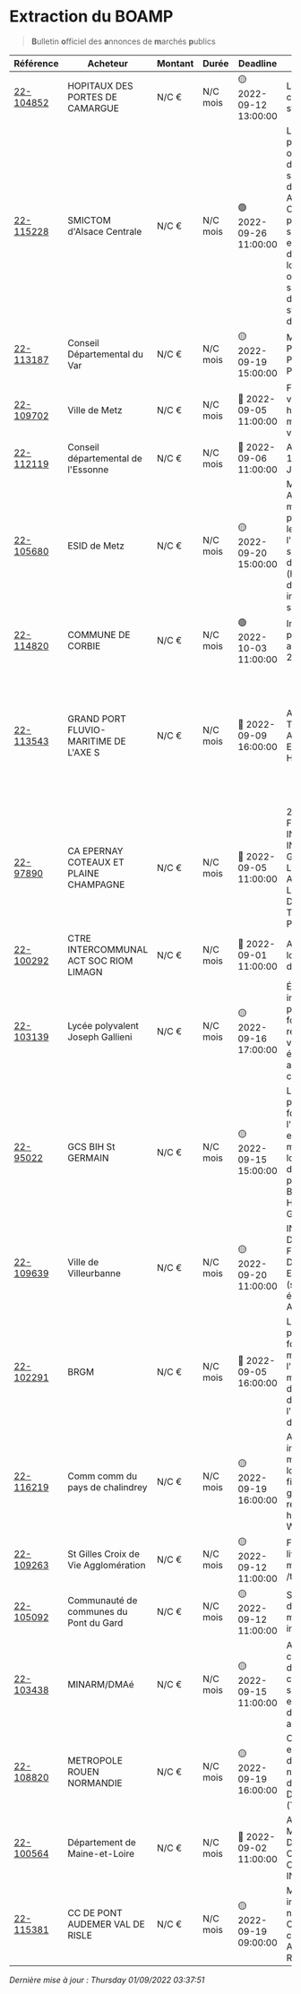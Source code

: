 # Extraction du BOAMP
> **B**ulletin **o**fficiel des **a**nnonces de **m**archés **p**ublics

| Référence | Acheteur | Montant | Durée | Deadline | Résumé | Mot clé|
|---|---|---|---|---|---|---|
| [22-104852](https://www.boamp.fr/avis/detail/22-104852) | HOPITAUX DES PORTES DE CAMARGUE | N/C € | N/C mois | 🟡 2022-09-12 13:00:00 | Location de containers de stockage | *stockage objet*|
| [22-115228](https://www.boamp.fr/avis/detail/22-115228) | SMICTOM d'Alsace Centrale | N/C € | N/C mois | 🟢 2022-09-26 11:00:00 | Le présent marché a principalement pour objet la mise à disposition d'une solution de Gestion de Maintenance Assistée par Ordinateur un paramétrage, un service d'assistance et de maintenance dans l'utilisation du logiciel. Il a pour objet également un service d'hébergement et de stockage des données extérieur. | *stockage objet*|
| [22-113187](https://www.boamp.fr/avis/detail/22-113187) | Conseil Départemental du Var | N/C € | N/C mois | 🟡 2022-09-19 15:00:00 | Maintenance des Progiciels AS@LAE, PASTELL et i-PARAPHEUR | *archivage des donnees*|
| [22-109702](https://www.boamp.fr/avis/detail/22-109702) | Ville de Metz | N/C € | N/C mois | 🔴 2022-09-05 11:00:00 | Fourniture d'un véhicule 7 places hybride type VAN / monospace pour la ville de Metz | *hybride*|
| [22-112119](https://www.boamp.fr/avis/detail/22-112119) | Conseil départemental de l'Essonne | N/C € | N/C mois | 🔴 2022-09-06 11:00:00 | AMO MAISON DES 1000 PREMIERS JOURS | *centre de donnees*|
| [22-105680](https://www.boamp.fr/avis/detail/22-105680) | ESID de Metz | N/C € | N/C mois | 🟡 2022-09-20 15:00:00 | MUTZIG (67) - Assistance à maîtrise d'ouvrage pour la conception, le suivi travaux et l'homologation des systèmes industriels d'infrastructures (hors contrôle d'accès, détection intrusion, vidéo-surveillance) | *infrastructures systemes*|
| [22-114820](https://www.boamp.fr/avis/detail/22-114820) | COMMUNE DE CORBIE | N/C € | N/C mois | 🟢 2022-10-03 11:00:00 | Infogérance et prestations associées 2023 - 2026 | *serveur*|
| [22-113543](https://www.boamp.fr/avis/detail/22-113543) | GRAND PORT FLUVIO-MARITIME DE L'AXE S | N/C € | N/C mois | 🔴 2022-09-09 16:00:00 | ASSISTANCE TECHNIQUE ADMINISTRATEUR EXPLOITATION HAROPA PORT | LE HAVREDans le cadre de l'exploitation et du maintien en condition opérationnelle de ses systèmes d'information, HAROPA PORT | LE HAVRE souhaite disposer d'une assistance technique pour réaliser des prestations d'administration système.Actuellement, le système d'information repose sur plus de 350 serveurs virtuels Linux Redhat et Windows Server reposant sur un socle hyperconvergé ou non.Cette mission pourrait démarrer en septembre 2022 pour une prestation en continu, avec la mise à disposition d'un administrateur d'exploitation système au sein de son équipe d'exploitation. Ce travail devra être réalisé sur site en grande partie au sein du service des systèmes d'information du HAROPAPORT | LE HAVRE, afin de synchroniser les actions et communiquer aisément avec les équipes du service.Le prestataire devra disposer d'un véhicule afin de pouvoir se déplacer pour intervenir dans les salles informatiques du HAROPAPORT | LE HAVRE situées sur la place portuaire havraise dans un rayon de 10Km. | *serveur*|
| [22-97890](https://www.boamp.fr/avis/detail/22-97890) | CA EPERNAY COTEAUX ET PLAINE CHAMPAGNE | N/C € | N/C mois | 🔴 2022-09-05 11:00:00 | 2022-36CA FOURNITURE, INSTALLATION ET INTERFACE DE GESTION LOGICIELLE RELATIF A L'EVALUATION DE LA FREQUENTATION DE SITES TOURISTIQUES ET PATRIMONIAUX | *logiciels*|
| [22-100292](https://www.boamp.fr/avis/detail/22-100292) | CTRE INTERCOMMUNAL ACT SOC RIOM LIMAGN | N/C € | N/C mois | 🔴 2022-09-01 11:00:00 | Acquisition d'un logiciel de gestion des activités | *logiciels*|
| [22-103139](https://www.boamp.fr/avis/detail/22-103139) | Lycée polyvalent Joseph Gallieni | N/C € | N/C mois | 🟡 2022-09-16 17:00:00 | Équipement et installation d'une plateforme pour la formation et la recherche sur les véhicules électriques, autonomes et connectés | *logiciels*|
| [22-95022](https://www.boamp.fr/avis/detail/22-95022) | GCS BIH St GERMAIN | N/C € | N/C mois | 🟡 2022-09-15 15:00:00 | Le présent marché a pour objet la fourniture, l'installation, la mise en service et la maintenance d'un logiciel de gestion de textile informatisé pour le GCS Blanchisserie Inter-Hospitalière de St Germain en Laye. | *logiciels*|
| [22-109639](https://www.boamp.fr/avis/detail/22-109639) | Ville de Villeurbanne | N/C € | N/C mois | 🟡 2022-09-20 11:00:00 | INTEGRATION D'UNE PLATE-FORME D'ARCHIVAGE ELECTRONIQUE (systèmed'archivage électronique As@lae) | *logiciels*|
| [22-102291](https://www.boamp.fr/avis/detail/22-102291) | BRGM | N/C € | N/C mois | 🔴 2022-09-05 16:00:00 | Le présent marché a pour objet la fourniture, la maintenance et l'assistance du parc matériel et logiciel de systèmes DGPS du BRGM, ainsi que l'achat et la location de matériel GPS. | *logiciels*|
| [22-116219](https://www.boamp.fr/avis/detail/22-116219) | Comm comm du pays de chalindrey | N/C € | N/C mois | 🟡 2022-09-19 16:00:00 | Acquisition, installation et maintenance d'un logiciel de gestion financière et de gestion des ressources humaines en version WEB-. | *logiciels*|
| [22-109263](https://www.boamp.fr/avis/detail/22-109263) | St Gilles Croix de Vie Agglomération | N/C € | N/C mois | 🟡 2022-09-12 11:00:00 | Fourniture et livraison d'un drone multi-capteur : lidar /thermique/photo | *logiciels*|
| [22-105092](https://www.boamp.fr/avis/detail/22-105092) | Communauté de communes du Pont du Gard | N/C € | N/C mois | 🟡 2022-09-12 11:00:00 | Services d'assistance et de maintenance informatique | *informatique*|
| [22-103438](https://www.boamp.fr/avis/detail/22-103438) | MINARM/DMAé | N/C € | N/C mois | 🟡 2022-09-15 11:00:00 | Acquisition de châssis de cabines de simulation dans le cadre du projet de simulation massive en réseau à destination des armées | *informatique*|
| [22-108820](https://www.boamp.fr/avis/detail/22-108820) | METROPOLE ROUEN NORMANDIE | N/C € | N/C mois | 🟡 2022-09-19 16:00:00 | Conception et mise en place d'un jeu d'énigmes grandeur nature et d'immersion au Donjon de Rouen (Tour Jeanne d'Arc) | *informatique*|
| [22-100564](https://www.boamp.fr/avis/detail/22-100564) | Département de Maine-et-Loire | N/C € | N/C mois | 🔴 2022-09-02 11:00:00 | ACQUISITION ET MISE EN OEUVRE D'UN OBSERVATOIRE CARTOGRAPHIQUE INTERACTIF | *informatique*|
| [22-115381](https://www.boamp.fr/avis/detail/22-115381) | CC DE PONT AUDEMER VAL DE RISLE | N/C € | N/C mois | 🟡 2022-09-19 09:00:00 | Matériel informatique et numérique de la Communauté de communes Pont Audemer Val de Risle | *informatique*|


_Dernière mise à jour : Thursday 01/09/2022 03:37:51_